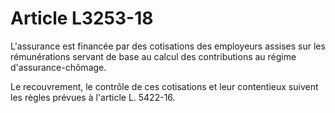 # Article L3253-18

L'assurance est financée par des cotisations des employeurs assises sur les rémunérations servant de base au calcul des contributions au régime d'assurance-chômage. 

Le recouvrement, le contrôle de ces cotisations et leur contentieux suivent les règles prévues à l'article L. 5422-16.